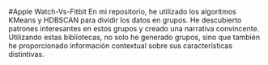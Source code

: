 #Apple Watch-Vs-Fitbit
En mi repositorio, he utilizado los algoritmos KMeans y HDBSCAN para dividir los datos en grupos. He descubierto patrones interesantes en estos grupos y creado una narrativa convincente. Utilizando estas bibliotecas, no solo he generado grupos, sino que también he proporcionado información contextual sobre sus características distintivas.
